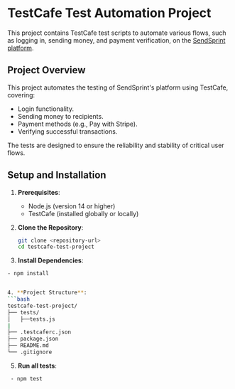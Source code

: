 # TestCafe Test Automation Project

This project contains TestCafe test scripts to automate various flows, such as logging in, sending money, and payment verification, on the [SendSprint platform](https://frontendstaging.sendsprint.com/).


## Project Overview

This project automates the testing of SendSprint's platform using TestCafe, covering:
- Login functionality.
- Sending money to recipients.
- Payment methods (e.g., Pay with Stripe).
- Verifying successful transactions.

The tests are designed to ensure the reliability and stability of critical user flows.


## Setup and Installation

1. **Prerequisites**:
   - Node.js (version 14 or higher)
   - TestCafe (installed globally or locally)

2. **Clone the Repository**:
   ```bash
   git clone <repository-url>
   cd testcafe-test-project
   

3. **Install Dependencies**:
  ```bash
  - npm install


4. **Project Structure**:
```bash
testcafe-test-project/
├── tests/
│   ├──tests.js
|
├── .testcaferc.json
├── package.json
├── README.md
└── .gitignore
```

5. **Run all tests**:
 ```bash
  - npm test
